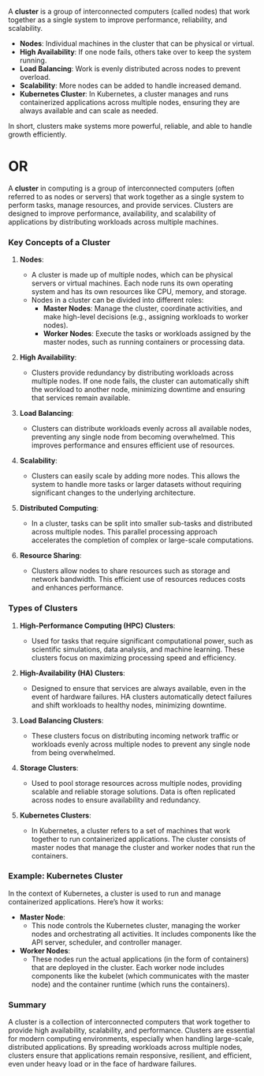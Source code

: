 A **cluster** is a group of interconnected computers (called nodes) that work together as a single system to improve performance, reliability, and scalability. 

- **Nodes**: Individual machines in the cluster that can be physical or virtual.
- **High Availability**: If one node fails, others take over to keep the system running.
- **Load Balancing**: Work is evenly distributed across nodes to prevent overload.
- **Scalability**: More nodes can be added to handle increased demand.
- **Kubernetes Cluster**: In Kubernetes, a cluster manages and runs containerized applications across multiple nodes, ensuring they are always available and can scale as needed. 

In short, clusters make systems more powerful, reliable, and able to handle growth efficiently.
# OR
A **cluster** in computing is a group of interconnected computers (often referred to as nodes or servers) that work together as a single system to perform tasks, manage resources, and provide services. Clusters are designed to improve performance, availability, and scalability of applications by distributing workloads across multiple machines.

### Key Concepts of a Cluster

1. **Nodes**:
   - A cluster is made up of multiple nodes, which can be physical servers or virtual machines. Each node runs its own operating system and has its own resources like CPU, memory, and storage.
   - Nodes in a cluster can be divided into different roles:
     - **Master Nodes**: Manage the cluster, coordinate activities, and make high-level decisions (e.g., assigning workloads to worker nodes).
     - **Worker Nodes**: Execute the tasks or workloads assigned by the master nodes, such as running containers or processing data.

2. **High Availability**:
   - Clusters provide redundancy by distributing workloads across multiple nodes. If one node fails, the cluster can automatically shift the workload to another node, minimizing downtime and ensuring that services remain available.

3. **Load Balancing**:
   - Clusters can distribute workloads evenly across all available nodes, preventing any single node from becoming overwhelmed. This improves performance and ensures efficient use of resources.

4. **Scalability**:
   - Clusters can easily scale by adding more nodes. This allows the system to handle more tasks or larger datasets without requiring significant changes to the underlying architecture.

5. **Distributed Computing**:
   - In a cluster, tasks can be split into smaller sub-tasks and distributed across multiple nodes. This parallel processing approach accelerates the completion of complex or large-scale computations.

6. **Resource Sharing**:
   - Clusters allow nodes to share resources such as storage and network bandwidth. This efficient use of resources reduces costs and enhances performance.

### Types of Clusters

1. **High-Performance Computing (HPC) Clusters**:
   - Used for tasks that require significant computational power, such as scientific simulations, data analysis, and machine learning. These clusters focus on maximizing processing speed and efficiency.

2. **High-Availability (HA) Clusters**:
   - Designed to ensure that services are always available, even in the event of hardware failures. HA clusters automatically detect failures and shift workloads to healthy nodes, minimizing downtime.

3. **Load Balancing Clusters**:
   - These clusters focus on distributing incoming network traffic or workloads evenly across multiple nodes to prevent any single node from being overwhelmed.

4. **Storage Clusters**:
   - Used to pool storage resources across multiple nodes, providing scalable and reliable storage solutions. Data is often replicated across nodes to ensure availability and redundancy.

5. **Kubernetes Clusters**:
   - In Kubernetes, a cluster refers to a set of machines that work together to run containerized applications. The cluster consists of master nodes that manage the cluster and worker nodes that run the containers.

### Example: Kubernetes Cluster

In the context of Kubernetes, a cluster is used to run and manage containerized applications. Here’s how it works:

- **Master Node**: 
  - This node controls the Kubernetes cluster, managing the worker nodes and orchestrating all activities. It includes components like the API server, scheduler, and controller manager.
- **Worker Nodes**: 
  - These nodes run the actual applications (in the form of containers) that are deployed in the cluster. Each worker node includes components like the kubelet (which communicates with the master node) and the container runtime (which runs the containers).

### Summary

A cluster is a collection of interconnected computers that work together to provide high availability, scalability, and performance. Clusters are essential for modern computing environments, especially when handling large-scale, distributed applications. By spreading workloads across multiple nodes, clusters ensure that applications remain responsive, resilient, and efficient, even under heavy load or in the face of hardware failures.


